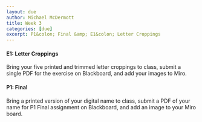 ```yaml
---
layout: due
author: Michael McDermott
title: Week 3
categories: [due]
excerpt: P1&colon; Final &amp; E1&colon; Letter Croppings
---
```

#### E1: Letter Croppings
Bring your five printed and trimmed letter croppings to class, submit a single PDF for the exercise on Blackboard, and add your images to Miro.

#### P1: Final
Bring a printed version of your digital name to class, submit a PDF of your name for P1 Final assignment on Blackboard, and add an image to your Miro board.
